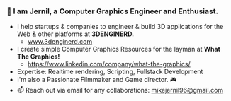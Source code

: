 ### 🧊 I am Jernil, a Computer Graphics Engineer and Enthusiast.

- I help startups & companies to engineer & build 3D applications for the Web & other platforms at **3DENGINERD.**
  - www.3denginerd.com
- I create simple Computer Graphics Resources for the layman at **What The Graphics!**
  - https://www.linkedin.com/company/what-the-graphics/
- Expertise: Realtime rendering, Scripting, Fullstack Development
- I'm also a Passionate Filmmaker and Game director. 🎮
- 📫 Reach out via email for any collaborations: mikejernil96@gmail.com

